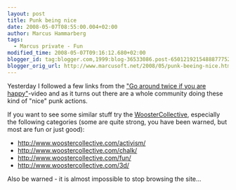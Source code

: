 ```yaml
---
layout: post
title: Punk being nice
date: 2008-05-07T08:55:00.004+02:00
author: Marcus Hammarberg
tags:
  - Marcus private - Fun
modified_time: 2008-05-07T09:16:12.680+02:00
blogger_id: tag:blogger.com,1999:blog-36533086.post-6501219215488877752
blogger_orig_url: http://www.marcusoft.net/2008/05/punk-beeing-nice.html
---
```


Yesterday I followed a few links from the ["Go around twice if you
are happy"](http://www.marcusoft.net/2008/05/made-me-happy.html)-video
and as it turns out there are a whole community doing these kind of
"nice" punk actions.

If you want to see some similar stuff try the
[WoosterCollective](http://www.woostercollective.com/), especially the
following categories (some are quite strong, you have been warned, but
most are fun or just good):

-   <http://www.woostercollective.com/activism/>
-   <http://www.woostercollective.com/chalk/>
-   <http://www.woostercollective.com/fun/>
-   <http://www.woostercollective.com/3d/>

Also be warned - it is almost impossible to stop browsing the site...
